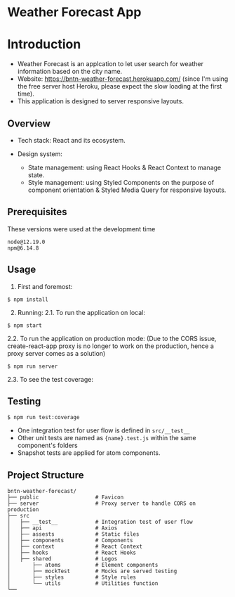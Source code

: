# Weather Forecast App

# Introduction

- Weather Forecast is an applcation to let user search for weather information based on the city name.
- Website: https://bntn-weather-forecast.herokuapp.com/ (since I'm using the free server host Heroku, please expect the slow loading at the first time).
- This application is designed to server responsive layouts.

## Overview

- Tech stack: React and its ecosystem.

- Design system:

  - State management: using React Hooks & React Context to manage state.
  - Style management: using Styled Components on the purpose of component orientation & Styled Media Query for responsive layouts.

## Prerequisites

These versions were used at the development time

```
node@12.19.0
npm@6.14.8
```

## Usage

1. First and foremost:

```
$ npm install
```

2. Running:
   2.1. To run the application on local:

```
$ npm start
```

2.2. To run the application on production mode:
(Due to the CORS issue, create-react-app proxy is no longer to work on the production, hence a proxy server comes as a solution)

```
$ npm run server
```

2.3. To see the test coverage:

## Testing

```
$ npm run test:coverage
```

- One integration test for user flow is defined in `src/__test__`
- Other unit tests are named as `{name}.test.js` within the same component's folders
- Snapshot tests are applied for atom components.

## Project Structure

```
bntn-weather-forecast/
├── public                  # Favicon
├── server                  # Proxy server to handle CORS on production
├── src
│   ├── __test__            # Integration test of user flow
│   ├── api                 # Axios
│   ├── assests             # Static files
│   ├── components          # Components
│   ├── context             # React Context
│   ├── hooks               # React Hooks
│   ├── shared              # Logos
│       ├── atoms           # Element components
│       ├── mockTest        # Mocks are served testing
│       ├── styles          # Style rules
│       └── utils           # Utilities function
└──
```
